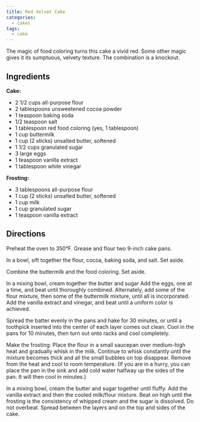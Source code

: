 ```yaml
---
title: Red Velvet Cake
categories:
  - cakes
tags:
  - cake
---
```


The magic of food coloring turns this cake a vivid red. Some
other magic gives it its sumptuous, velvety texture. The combination
is a knockout.

## Ingredients

**Cake:**

- 2 1/2 cups all-purpose flour
- 2 tablespoons unsweetened cocoa powder
- 1 teaspoon baking soda 
- 1/2 teaspoon salt
- 1 tablespoon red food coloring (yes, 1 tablespoon)  
- 1 cup buttermilk
- 1 cup (2 sticks) unsalted butter, softened
- 1 1/2 cups granulated sugar
- 3 large eggs
- 1 teaspoon vanilla extract
- 1 tablespoon white vinegar

**Frosting:**

- 3 tablespoons all-purpose flour 
- 1 cup (2 sticks) unsalted butter, softened
- 1 cup milk
- 1 cup granulated sugar
- 1 teaspoon vanilla extract

## Directions

Preheat the oven to 350°F. Grease and flour two 9-inch cake pans.

In a bowl, sift together the flour, cocoa, baking soda, and salt. Set aside.

Combine the buttermilk and the food coloring. Set aside.

In a mixing bowl, cream together the butter and sugar Add the eggs, one at
a time, and beat until thoroughly combined. Alternately, add some of the flour
mixture, then some of the buttermilk mixture, until all is incorporated. Add
the vanilla extract and vinegar, and beat until a uniform color is achieved.

Spread the batter evenly in the pans and hake for 30 minutes, or until a
toothpick inserted into the center of each layer comes out clean. Cool in the
pans for 10 minutes, then turn out onto racks and cool completely.

Make the frosting: Place the flour in a small saucepan over medium-high heat and gradually
whisk in the milk. Continue to whisk constantly until the mixture becomes
thick and all the small bubbles on top disappear. Remove from the heat and
cool to room temperature. (If you are in a hurry, you can place the pan in the
sink and add cold water halfway up the sides of the pan. It will then cool in
minutes.)

In a mixing bowl, cream the butter and sugar together until fluffy. Add the
vanilla extract and then the cooled milk/flour mixture. Beat on high until the
frosting is the consistency of whipped cream and the sugar is dissolved. Do not
overbeat. Spread between the layers and on the top and sides of the cake.
